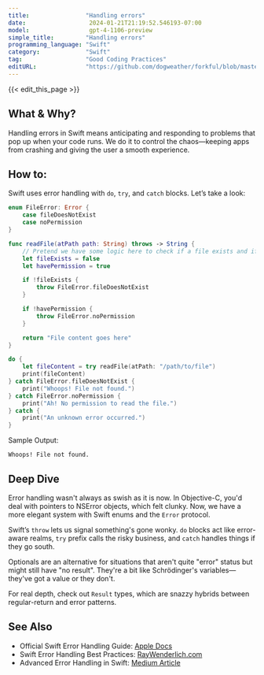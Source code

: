 ```yaml
---
title:                "Handling errors"
date:                  2024-01-21T21:19:52.546193-07:00
model:                 gpt-4-1106-preview
simple_title:         "Handling errors"
programming_language: "Swift"
category:             "Swift"
tag:                  "Good Coding Practices"
editURL:              "https://github.com/dogweather/forkful/blob/master/content/en/swift/handling-errors.md"
---
```


{{< edit_this_page >}}

## What & Why?
Handling errors in Swift means anticipating and responding to problems that pop up when your code runs. We do it to control the chaos—keeping apps from crashing and giving the user a smooth experience.

## How to:
Swift uses error handling with `do`, `try`, and `catch` blocks. Let’s take a look:

```Swift
enum FileError: Error {
    case fileDoesNotExist
    case noPermission
}

func readFile(atPath path: String) throws -> String {
    // Pretend we have some logic here to check if a file exists and if we have permission to read it
    let fileExists = false
    let havePermission = true

    if !fileExists {
        throw FileError.fileDoesNotExist
    }

    if !havePermission {
        throw FileError.noPermission
    }

    return "File content goes here"
}

do {
    let fileContent = try readFile(atPath: "/path/to/file")
    print(fileContent)
} catch FileError.fileDoesNotExist {
    print("Whoops! File not found.")
} catch FileError.noPermission {
    print("Ah! No permission to read the file.")
} catch {
    print("An unknown error occurred.")
}

```

Sample Output:

```
Whoops! File not found.
```

## Deep Dive
Error handling wasn't always as swish as it is now. In Objective-C, you'd deal with pointers to NSError objects, which felt clunky. Now, we have a more elegant system with Swift enums and the `Error` protocol.

Swift’s `throw` lets us signal something's gone wonky. `do` blocks act like error-aware realms, `try` prefix calls the risky business, and `catch` handles things if they go south.

Optionals are an alternative for situations that aren't quite "error" status but might still have "no result". They're a bit like Schrödinger's variables—they've got a value or they don't.

For real depth, check out `Result` types, which are snazzy hybrids between regular-return and error patterns.

## See Also
- Official Swift Error Handling Guide: [Apple Docs](https://docs.swift.org/swift-book/LanguageGuide/ErrorHandling.html)
- Swift Error Handling Best Practices: [RayWenderlich.com](https://www.raywenderlich.com/1851-beginning-swift-error-handling)
- Advanced Error Handling in Swift: [Medium Article](https://medium.com/better-programming/advanced-error-handling-in-swift-4f6bdf6b01d8)